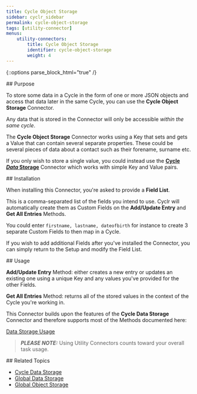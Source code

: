 ```yaml
---
title: Cycle Object Storage
sidebar: cyclr_sidebar
permalink: cycle-object-storage
tags: [utility-connector]
menus:
    utility-connectors:
        title: Cycle Object Storage
        identifier: cycle-object-storage
        weight: 4
---
```

{::options parse_block_html="true" /}
<section class="card">
## Purpose

To store some data in a Cycle in the form of one or more JSON objects and access that data later in the same Cycle, you can use the **Cycle Object Storage** Connector.

Any data that is stored in the Connector will only be accessible _within the same cycle_.

The **Cycle Object Storage** Connector works using a Key that sets and gets a Value that can contain several separate properties.  These could be several pieces of data about a contact such as their forename, surname etc.

If you only wish to store a single value, you could instead use the **[Cycle *Data* Storage](./cycle-data-storage)** Connector which works with simple Key and Value pairs.


</section>
<section class="card">
## Installation

When installing this Connector, you're asked to provide a **Field List**.

This is a comma-separated list of the fields you intend to use.  Cyclr will automatically create them as Custom Fields on the **Add/Update Entry** and **Get All Entries** Methods.

You could enter ```firstname, lastname, dateofbirth``` for instance to create 3 separate Custom Fields to then map in a Cycle.

If you wish to add additional Fields after you've installed the Connector, you can simply return to the Setup and modify the Field List.


</section>
<section class="card">
## Usage

**Add/Update Entry** Method: either creates a new entry or updates an existing one using a unique Key and any values you've provided for the other Fields.

**Get All Entries** Method: returns all of the stored values in the context of the Cycle you're working in.

This Connector builds upon the features of the **Cycle Data Storage** Connector and therefore supports most of the Methods documented here:

[Data Storage Usage](./data-storage-usage)

> **_PLEASE NOTE:_** Using Utility Connectors counts toward your overall task usage.


</section>
<section class="card">
## Related Topics

* [Cycle Data Storage](./cycle-data-storage)
* [Global Data Storage](./global-data-storage)
* [Global Object Storage](./global-object-storage)

</section>
